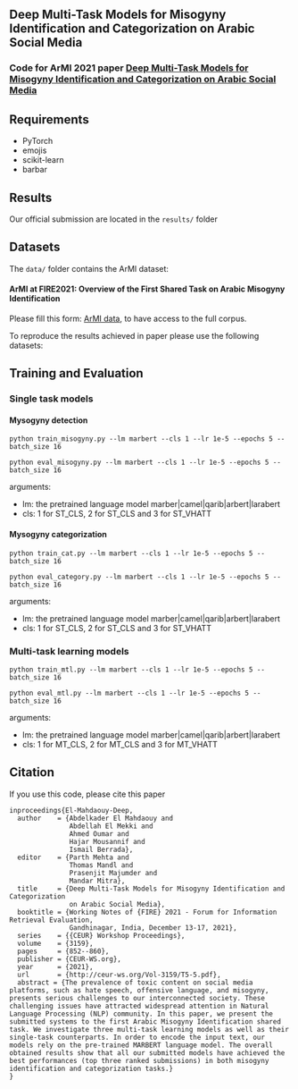 
## Deep Multi-Task Models for Misogyny Identification and Categorization on Arabic Social Media


### Code for ArMI 2021 paper [Deep Multi-Task Models for Misogyny Identification and Categorization on Arabic Social Media](http://ceur-ws.org/Vol-3159/T5-5.pdf)

## Requirements
- PyTorch
- emojis
- scikit-learn
- barbar

## Results

Our official submission are located in the `results/` folder

## Datasets
The `data/` folder contains the ArMI dataset:
#### ArMI at FIRE2021: Overview of the First Shared Task on Arabic Misogyny Identification

Please fill this form: [ArMI data](https://forms.gle/TgpYhdJBETW2caGj7), to have access to the full corpus. 

To reproduce the results achieved in paper please use the following datasets:

## Training and Evaluation

### Single task models

#### Mysogyny detection

```
python train_misogyny.py --lm marbert --cls 1 --lr 1e-5 --epochs 5 --batch_size 16 

python eval_misogyny.py --lm marbert --cls 1 --lr 1e-5 --epochs 5 --batch_size 16 

```
arguments:
- lm: the pretrained language model marber|camel|qarib|arbert|larabert
- cls: 1 for ST_CLS, 2 for ST_CLS and 3 for ST_VHATT

#### Mysogyny categorization 

```
python train_cat.py --lm marbert --cls 1 --lr 1e-5 --epochs 5 --batch_size 16 

python eval_category.py --lm marbert --cls 1 --lr 1e-5 --epochs 5 --batch_size 16 

```
arguments:
- lm: the pretrained language model marber|camel|qarib|arbert|larabert
- cls: 1 for ST_CLS, 2 for ST_CLS and 3 for ST_VHATT

### Multi-task learning models

```
python train_mtl.py --lm marbert --cls 1 --lr 1e-5 --epochs 5 --batch_size 16 

python eval_mtl.py --lm marbert --cls 1 --lr 1e-5 --epochs 5 --batch_size 16 

```
arguments:
- lm: the pretrained language model marber|camel|qarib|arbert|larabert
- cls: 1 for MT_CLS, 2 for MT_CLS and 3 for MT_VHATT

## Citation 
If you use this code, please cite this paper
```
inproceedings{El-Mahdaouy-Deep,
  author    = {Abdelkader El Mahdaouy and
               Abdellah El Mekki and
               Ahmed Oumar and
               Hajar Mousannif and
               Ismail Berrada},
  editor    = {Parth Mehta and
               Thomas Mandl and
               Prasenjit Majumder and
               Mandar Mitra},
  title     = {Deep Multi-Task Models for Misogyny Identification and Categorization
               on Arabic Social Media},
  booktitle = {Working Notes of {FIRE} 2021 - Forum for Information Retrieval Evaluation,
               Gandhinagar, India, December 13-17, 2021},
  series    = {{CEUR} Workshop Proceedings},
  volume    = {3159},
  pages     = {852--860},
  publisher = {CEUR-WS.org},
  year      = {2021},
  url       = {http://ceur-ws.org/Vol-3159/T5-5.pdf},
  abstract = {The prevalence of toxic content on social media platforms, such as hate speech, offensive language, and misogyny, presents serious challenges to our interconnected society. These challenging issues have attracted widespread attention in Natural Language Processing (NLP) community. In this paper, we present the submitted systems to the first Arabic Misogyny Identification shared task. We investigate three multi-task learning models as well as their single-task counterparts. In order to encode the input text, our models rely on the pre-trained MARBERT language model. The overall obtained results show that all our submitted models have achieved the best performances (top three ranked submissions) in both misogyny identification and categorization tasks.}
}
```

